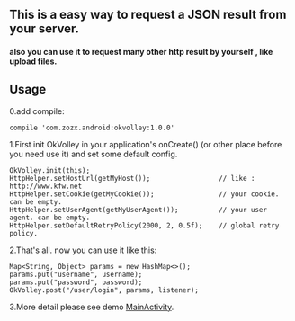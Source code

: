 ## This is a easy way to request a JSON result from your server.
#### also you can use it to request many other http result by yourself , like upload files.

## Usage

0.add compile:

    compile 'com.zozx.android:okvolley:1.0.0'

1.First init OkVolley in your application's onCreate() (or other place before you need use it)
and set some default config.

    OkVolley.init(this);
    HttpHelper.setHostUrl(getMyHost());                 // like : http://www.kfw.net
    HttpHelper.setCookie(getMyCookie());                // your cookie. can be empty.
    HttpHelper.setUserAgent(getMyUserAgent());          // your user agent. can be empty.
    HttpHelper.setDefaultRetryPolicy(2000, 2, 0.5f);    // global retry policy.

2.That's all. now you can use it like this:

    Map<String, Object> params = new HashMap<>();
    params.put("username", username);
    params.put("password", password);
    OkVolley.post("/user/login", params, listener);

3.More detail please see demo [MainActivity](https://github.com/zozx/OkHttpVolley/blob/master/app/src/main/java/com/zozx/okvolley/demo/MainActivity.java).
